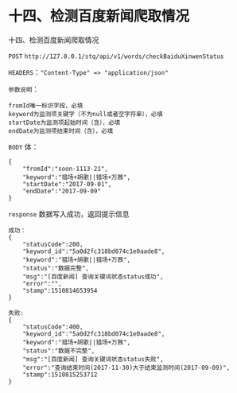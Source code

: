 # 十四、检测百度新闻爬取情况

十四、检测百度新闻爬取情况

`POST` `http://127.0.0.1/stq/api/v1/words/checkBaiduXinwenStatus`

`HEADERS`：`"Content-Type" => "application/json"`

`参数说明`：

```text
fromId唯一标识字段，必填
keyword为监测项关键字（不为null或者空字符串），必填
startDate为监测项起始时间（含），必填
endDate为监测项结束时间（含），必填
```

`BODY` 体：

```text
{
    "fromId":"soon-1113-21",
    "keyword":"猎场+胡歌||猎场+万茜",
    "startDate":"2017-09-01",
    "endDate":"2017-09-09"
}
```

`response` 数据写入成功，返回提示信息

```text
成功：
{
    "statusCode":200,
    "keyword_id":"5a0d2fc318bd074c1e0aade8",
    "keyword":"猎场+胡歌||猎场+万茜",
    "status":"数据完整",
    "msg":"[百度新闻] 查询关键词状态status成功",
    "error":"",
    "stamp":1510814653954
}

失败:
{
    "statusCode":400,
    "keyword_id":"5a0d2fc318bd074c1e0aade8",
    "keyword":"猎场+胡歌||猎场+万茜",
    "status":"数据不完整",
    "msg":"[百度新闻] 查询关键词状态status失败",
    "error":"查询结束时间(2017-11-30)大于结束监测时间(2017-09-09)",
    "stamp":1510815253712
}
```

